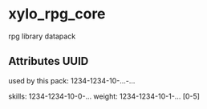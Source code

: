 # xylo_rpg_core
rpg library datapack



## Attributes UUID

used by this pack: 1234-1234-10-...-...

skills: 1234-1234-10-0-...
weight: 1234-1234-10-1-... [0-5]